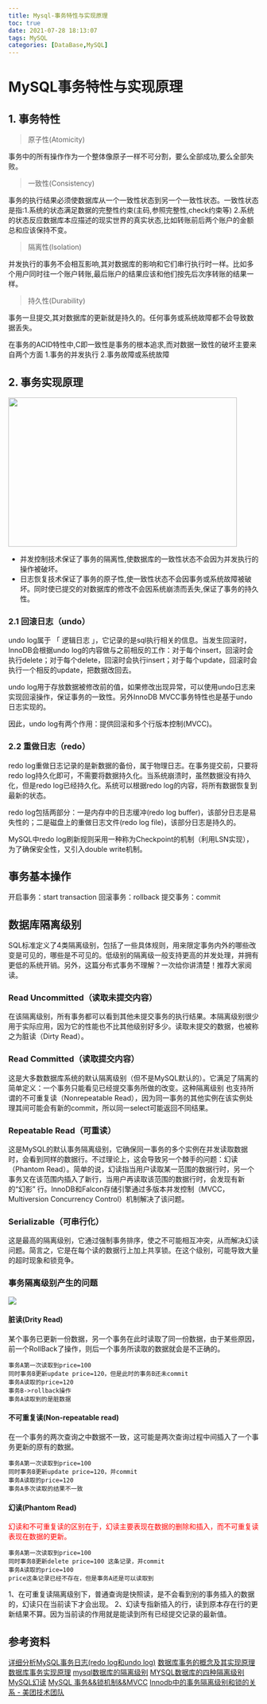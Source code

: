 ```yaml
---
title: Mysql-事务特性与实现原理
toc: true
date: 2021-07-28 18:13:07
tags: MySQL
categories: [DataBase,MySQL]
---
```


# MySQL事务特性与实现原理

## 1. 事务特性
> 原子性(Atomicity)

事务中的所有操作作为一个整体像原子一样不可分割，要么全部成功,要么全部失败。

> 一致性(Consistency)

事务的执行结果必须使数据库从一个一致性状态到另一个一致性状态。一致性状态是指:1.系统的状态满足数据的完整性约束(主码,参照完整性,check约束等) 2.系统的状态反应数据库本应描述的现实世界的真实状态,比如转账前后两个账户的金额总和应该保持不变。

> 隔离性(Isolation)

并发执行的事务不会相互影响,其对数据库的影响和它们串行执行时一样。比如多个用户同时往一个账户转账,最后账户的结果应该和他们按先后次序转账的结果一样。

> 持久性(Durability)

事务一旦提交,其对数据库的更新就是持久的。任何事务或系统故障都不会导致数据丢失。

在事务的ACID特性中,C即一致性是事务的根本追求,而对数据一致性的破坏主要来自两个方面
1.事务的并发执行
2.事务故障或系统故障


## 2. 事务实现原理

<img src="https://oscimg.oschina.net/oscnet/up-7b54f7847cee22930ec53a4058179a2b531.png" width=460 height=300>

- 并发控制技术保证了事务的隔离性,使数据库的一致性状态不会因为并发执行的操作被破坏。
- 日志恢复技术保证了事务的原子性,使一致性状态不会因事务或系统故障被破坏。同时使已提交的对数据库的修改不会因系统崩溃而丢失,保证了事务的持久性。


### 2.1 回滚日志（undo）
undo log属于 「 逻辑日志 」，它记录的是sql执行相关的信息。当发生回滚时，InnoDB会根据undo log的内容做与之前相反的工作：对于每个insert，回滚时会执行delete；对于每个delete，回滚时会执行insert；对于每个update，回滚时会执行一个相反的update，把数据改回去。

undo log用于存放数据被修改前的值，如果修改出现异常，可以使用undo日志来实现回滚操作，保证事务的一致性。另外InnoDB MVCC事务特性也是基于undo日志实现的。

因此，undo log有两个作用：提供回滚和多个行版本控制(MVCC)。

### 2.2 重做日志（redo）
redo log重做日志记录的是新数据的备份，属于物理日志。在事务提交前，只要将redo log持久化即可，不需要将数据持久化。当系统崩溃时，虽然数据没有持久化，但是redo log已经持久化。系统可以根据redo log的内容，将所有数据恢复到最新的状态。

redo log包括两部分：一是内存中的日志缓冲(redo log buffer)，该部分日志是易失性的；二是磁盘上的重做日志文件(redo log file)，该部分日志是持久的。

MySQL中redo log刷新规则采用一种称为Checkpoint的机制（利用LSN实现），为了确保安全性，又引入double write机制。



## 事务基本操作
开启事务：start transaction
回滚事务：rollback
提交事务：commit

## 数据库隔离级别

SQL标准定义了4类隔离级别，包括了一些具体规则，用来限定事务内外的哪些改变是可见的，哪些是不可见的。低级别的隔离级一般支持更高的并发处理，并拥有更低的系统开销。另外，这篇分布式事务不理解？一次给你讲清楚！推荐大家阅读。

### Read Uncommitted（读取未提交内容）

在该隔离级别，所有事务都可以看到其他未提交事务的执行结果。本隔离级别很少用于实际应用，因为它的性能也不比其他级别好多少。读取未提交的数据，也被称之为脏读（Dirty Read）。

### Read Committed（读取提交内容）

这是大多数数据库系统的默认隔离级别（但不是MySQL默认的）。它满足了隔离的简单定义：一个事务只能看见已经提交事务所做的改变。这种隔离级别 也支持所谓的不可重复读（Nonrepeatable Read），因为同一事务的其他实例在该实例处理其间可能会有新的commit，所以同一select可能返回不同结果。

### Repeatable Read（可重读）

这是MySQL的默认事务隔离级别，它确保同一事务的多个实例在并发读取数据时，会看到同样的数据行。不过理论上，这会导致另一个棘手的问题：幻读 （Phantom Read）。简单的说，幻读指当用户读取某一范围的数据行时，另一个事务又在该范围内插入了新行，当用户再读取该范围的数据行时，会发现有新的“幻影” 行。InnoDB和Falcon存储引擎通过多版本并发控制（MVCC，Multiversion Concurrency Control）机制解决了该问题。

### Serializable（可串行化）

这是最高的隔离级别，它通过强制事务排序，使之不可能相互冲突，从而解决幻读问题。简言之，它是在每个读的数据行上加上共享锁。在这个级别，可能导致大量的超时现象和锁竞争。

### 事务隔离级别产生的问题

<img src="https://oscimg.oschina.net/oscnet/up-ee3cb778a32220ff81103f9163d22f774b2.png"> 

#### 脏读(Drity Read)

某个事务已更新一份数据，另一个事务在此时读取了同一份数据，由于某些原因，前一个RollBack了操作，则后一个事务所读取的数据就会是不正确的。

```
事务A第一次读取到price=100
同时事务B更新update price=120，但是此时的事务B还未commit
事务A读取的price=120
事务B->rollback操作
事务A读取到的是脏数据
```

#### 不可重复读(Non-repeatable read)

在一个事务的两次查询之中数据不一致，这可能是两次查询过程中间插入了一个事务更新的原有的数据。

```
事务A第一次读取到price=100
同时事务B更新update price=120，并commit
事务A读取的price=120
事务A多次读取的结果不一致
```

#### 幻读(Phantom Read) 

<font color=red >幻读和不可重复读的区别在于，幻读主要表现在数据的删除和插入，而不可重复读表现在数据的更新。</font>

```language
事务A第一次读取到price=100
同时事务B更新delete price=100 这条记录，并commit
事务A读取的price=100
price这条记录已经不存在，但是事务A还是可以读取到
```

1、在可重复读隔离级别下，普通查询是快照读，是不会看到别的事务插入的数据的，幻读只在当前读下才会出现。 
2、幻读专指新插入的行，读到原本存在行的更新结果不算。因为当前读的作用就是能读到所有已经提交记录的最新值。 

## 参考资料
[详细分析MySQL事务日志(redo log和undo log)](https://www.cnblogs.com/f-ck-need-u/archive/2018/05/08/9010872.html)
[数据库事务的概念及其实现原理](https://www.cnblogs.com/takumicx/p/9998844.html)
[数据库事务实现原理](https://zhuanlan.zhihu.com/p/281927963)
[mysql数据库的隔离级别](https://blog.csdn.net/xiewenfeng520/article/details/99407038)
[MYSQL数据库的四种隔离级别](https://blog.csdn.net/sinat_15805929/article/details/91127491)
[MySQL幻读](https://www.jianshu.com/p/c53c8ab650b5)
[MySQL 事务&&锁机制&&MVCC](https://mp.weixin.qq.com/s?__biz=MzU4NzA3MTc5Mg==&mid=2247484480&idx=1&sn=3571b89575e8c37c114c9f290b953a1c&chksm=fdf0ec1fca87650913e6673a453d0ba1614341433aa67dd9977fef7231a3d825f7da4e4a132a&token=1651214636&lang=zh_CN&scene=21#wechat_redirect)
[Innodb中的事务隔离级别和锁的关系 - 美团技术团队](https://tech.meituan.com/2014/08/20/innodb-lock.html)

